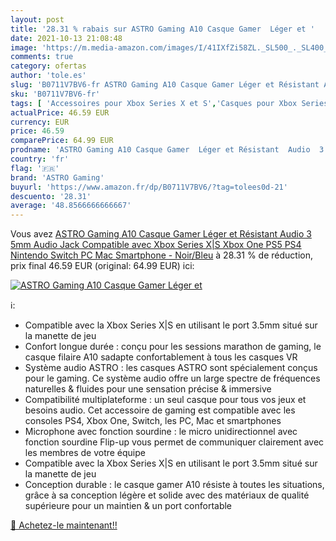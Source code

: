 ```yaml
---
layout: post
title: '28.31 % rabais sur ASTRO Gaming A10 Casque Gamer  Léger et '
date: 2021-10-13 21:08:48
image: 'https://m.media-amazon.com/images/I/41IXfZi58ZL._SL500_._SL400_.jpg'
comments: true
category: ofertas
author: 'tole.es'
slug: 'B0711V7BV6-fr ASTRO Gaming A10 Casque Gamer Léger et Résistant Audio 3...'
sku: 'B0711V7BV6-fr'
tags: [ 'Accessoires pour Xbox Series X et S','Casques pour Xbox Series X et S','Jeux vidéo','PlayStation 4: Consoles, jeux et accessoires','Xbox Series X et S : Consoles, jeux et accessoires','astro gaming', ]
actualPrice: 46.59 EUR
currency: EUR
price: 46.59
comparePrice: 64.99 EUR
prodname: 'ASTRO Gaming A10 Casque Gamer  Léger et Résistant  Audio  3 5mm Audio Jack  Compatible avec Xbox Series X|S  Xbox One  PS5  PS4  Nintendo Switch  PC  Mac  Smartphone - Noir/Bleu'
country: 'fr'
flag: '🇫🇷'
brand: 'ASTRO Gaming'
buyurl: 'https://www.amazon.fr/dp/B0711V7BV6/?tag=tolees0d-21'
descuento: '28.31'
average: '48.8566666666667'
---
```


Vous avez [ASTRO Gaming A10 Casque Gamer  Léger et Résistant  Audio  3 5mm Audio Jack  Compatible avec Xbox Series X|S  Xbox One  PS5  PS4  Nintendo Switch  PC  Mac  Smartphone - Noir/Bleu](https://www.amazon.fr/dp/B0711V7BV6/?tag=tolees0d-21)  à  28.31 % de réduction, prix final  46.59 EUR (original: 64.99 EUR) ici:

[![ASTRO Gaming A10 Casque Gamer  Léger et ](https://m.media-amazon.com/images/I/41IXfZi58ZL._SL500_._SL400_.jpg)](https://www.amazon.fr/dp/B0711V7BV6/?tag=tolees0d-21)

ℹ️:

- Compatible avec la Xbox Series X|S en utilisant le port 3.5mm situé sur la manette de jeu
- Confort longue durée : conçu pour les sessions marathon de gaming, le casque filaire A10 sadapte confortablement à tous les casques VR
- Système audio ASTRO : les casques ASTRO sont spécialement conçus pour le gaming. Ce système audio offre un large spectre de fréquences naturelles & fluides pour une sensation précise & immersive
- Compatibilité multiplateforme : un seul casque pour tous vos jeux et besoins audio. Cet accessoire de gaming est compatible avec les consoles PS4, Xbox One, Switch, les PC, Mac et smartphones
- Microphone avec fonction sourdine : le micro unidirectionnel avec fonction sourdine Flip-up vous permet de communiquer clairement avec les membres de votre équipe
- Compatible avec la Xbox Series X|S en utilisant le port 3.5mm situé sur la manette de jeu
- Conception durable : le casque gamer A10 résiste à toutes les situations, grâce à sa conception légère et solide avec des matériaux de qualité supérieure pour un maintien & un port confortable

[🛒 Achetez-le maintenant!!](https://www.amazon.fr/dp/B0711V7BV6/?tag=tolees0d-21)
